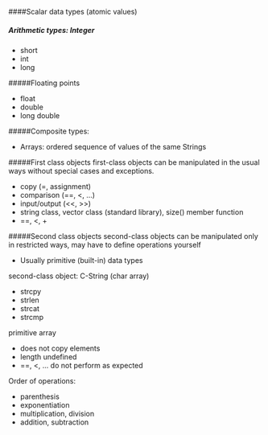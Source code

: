  ####Scalar data types (atomic values)
 
##### Arithmetic types: Integer
 * short
 * int
 * long
 
 #####Floating points
 * float
 * double
 * long double
 
 #####Composite types:
 * Arrays: ordered sequence of values of the same Strings
 
 #####First class objects
 first-class objects can be manipulated in the usual ways without special cases 
 and exceptions.
 *  copy (=, assignment)
 *  comparison (==, <, ...)
 *  input/output (<<, >>)
 *  string class, vector class (standard library), size() member function
 *  ==, <, +
 
 #####Second class objects
 second-class objects can be manipulated only in restricted ways, may have 
 to define operations yourself
 * Usually primitive (built-in) data types
 
 second-class object: C-String (char array)
 * strcpy
 * strlen
 * strcat
 * strcmp
 
 primitive array
 * does not copy elements
 * length undefined
 * ==, <, ... do not perform as expected

 Order of operations:
 * parenthesis
 * exponentiation
 * multiplication, division
 * addition, subtraction
